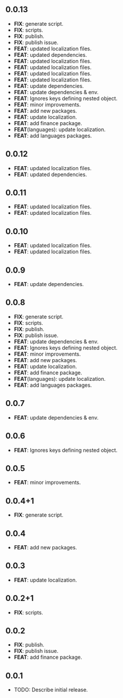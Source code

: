 ## 0.0.13

 - **FIX**: generate script.
 - **FIX**: scripts.
 - **FIX**: publish.
 - **FIX**: publish issue.
 - **FEAT**: updated localization files.
 - **FEAT**: updated dependencies.
 - **FEAT**: updated localization files.
 - **FEAT**: updated localization files.
 - **FEAT**: updated localization files.
 - **FEAT**: updated localization files.
 - **FEAT**: update dependencies.
 - **FEAT**: update dependencies & env.
 - **FEAT**: Ignores keys defining nested object.
 - **FEAT**: minor improvements.
 - **FEAT**: add new packages.
 - **FEAT**: update localization.
 - **FEAT**: add finance package.
 - **FEAT**(languages): update localization.
 - **FEAT**: add languages packages.

## 0.0.12

 - **FEAT**: updated localization files.
 - **FEAT**: updated dependencies.

## 0.0.11

 - **FEAT**: updated localization files.
 - **FEAT**: updated localization files.

## 0.0.10

 - **FEAT**: updated localization files.
 - **FEAT**: updated localization files.

## 0.0.9

 - **FEAT**: update dependencies.

## 0.0.8

 - **FIX**: generate script.
 - **FIX**: scripts.
 - **FIX**: publish.
 - **FIX**: publish issue.
 - **FEAT**: update dependencies & env.
 - **FEAT**: Ignores keys defining nested object.
 - **FEAT**: minor improvements.
 - **FEAT**: add new packages.
 - **FEAT**: update localization.
 - **FEAT**: add finance package.
 - **FEAT**(languages): update localization.
 - **FEAT**: add languages packages.

## 0.0.7

 - **FEAT**: update dependencies & env.

## 0.0.6

 - **FEAT**: Ignores keys defining nested object.

## 0.0.5

 - **FEAT**: minor improvements.

## 0.0.4+1

 - **FIX**: generate script.

## 0.0.4

 - **FEAT**: add new packages.

## 0.0.3

 - **FEAT**: update localization.

## 0.0.2+1

 - **FIX**: scripts.

## 0.0.2

 - **FIX**: publish.
 - **FIX**: publish issue.
 - **FEAT**: add finance package.

## 0.0.1

* TODO: Describe initial release.
